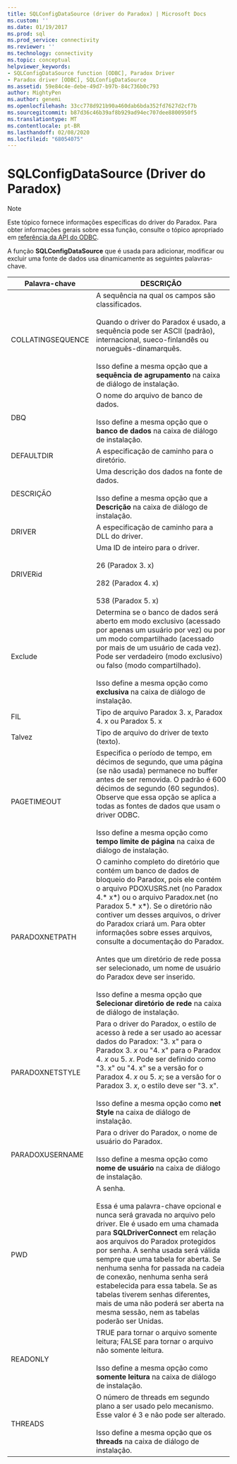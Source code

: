 ```yaml
---
title: SQLConfigDataSource (driver do Paradox) | Microsoft Docs
ms.custom: ''
ms.date: 01/19/2017
ms.prod: sql
ms.prod_service: connectivity
ms.reviewer: ''
ms.technology: connectivity
ms.topic: conceptual
helpviewer_keywords:
- SQLConfigDataSource function [ODBC], Paradox Driver
- Paradox driver [ODBC], SQLConfigDataSource
ms.assetid: 59e84c4e-debe-49d7-b97b-84c736b0c793
author: MightyPen
ms.author: genemi
ms.openlocfilehash: 33cc778d921b90a460dab6bda352fd7627d2cf7b
ms.sourcegitcommit: b87d36c46b39af8b929ad94ec707dee8800950f5
ms.translationtype: MT
ms.contentlocale: pt-BR
ms.lasthandoff: 02/08/2020
ms.locfileid: "68054075"
---
```

# <a name="sqlconfigdatasource-paradox-driver"></a>SQLConfigDataSource (Driver do Paradox)
> [!NOTE]  
>  Este tópico fornece informações específicas do driver do Paradox. Para obter informações gerais sobre essa função, consulte o tópico apropriado em [referência da API do ODBC](../../odbc/reference/syntax/odbc-api-reference.md).  
  
 A função **SQLConfigDataSource** que é usada para adicionar, modificar ou excluir uma fonte de dados usa dinamicamente as seguintes palavras-chave.  
  
|Palavra-chave|DESCRIÇÃO|  
|-------------|-----------------|  
|COLLATINGSEQUENCE|A sequência na qual os campos são classificados.<br /><br /> Quando o driver do Paradox é usado, a sequência pode ser ASCII (padrão), internacional, sueco-finlandês ou norueguês-dinamarquês.<br /><br /> Isso define a mesma opção que a **sequência de agrupamento** na caixa de diálogo de instalação.|  
|DBQ|O nome do arquivo de banco de dados.<br /><br /> Isso define a mesma opção que o **banco de dados** na caixa de diálogo de instalação.|  
|DEFAULTDIR|A especificação de caminho para o diretório.|  
|DESCRIÇÃO|Uma descrição dos dados na fonte de dados.<br /><br /> Isso define a mesma opção que a **Descrição** na caixa de diálogo de instalação.|  
|DRIVER|A especificação de caminho para a DLL do driver.|  
|DRIVERid|Uma ID de inteiro para o driver.<br /><br /> 26 (Paradox 3. x)<br /><br /> 282 (Paradox 4. x)<br /><br /> 538 (Paradox 5. x)|  
|Exclude|Determina se o banco de dados será aberto em modo exclusivo (acessado por apenas um usuário por vez) ou por um modo compartilhado (acessado por mais de um usuário de cada vez). Pode ser verdadeiro (modo exclusivo) ou falso (modo compartilhado).<br /><br /> Isso define a mesma opção como **exclusiva** na caixa de diálogo de instalação.|  
|FIL|Tipo de arquivo Paradox 3. x, Paradox 4. x ou Paradox 5. x|  
|Talvez|Tipo de arquivo do driver de texto (texto).|  
|PAGETIMEOUT|Especifica o período de tempo, em décimos de segundo, que uma página (se não usada) permanece no buffer antes de ser removida. O padrão é 600 décimos de segundo (60 segundos). Observe que essa opção se aplica a todas as fontes de dados que usam o driver ODBC.<br /><br /> Isso define a mesma opção como **tempo limite de página** na caixa de diálogo de instalação.|  
|PARADOXNETPATH|O caminho completo do diretório que contém um banco de dados de bloqueio do Paradox, pois ele contém o arquivo PDOXUSRS.net (no Paradox 4.* x*) ou o arquivo Paradox.net (no Paradox 5.* x*). Se o diretório não contiver um desses arquivos, o driver do Paradox criará um. Para obter informações sobre esses arquivos, consulte a documentação do Paradox.<br /><br /> Antes que um diretório de rede possa ser selecionado, um nome de usuário do Paradox deve ser inserido.<br /><br /> Isso define a mesma opção que **Selecionar diretório de rede** na caixa de diálogo de instalação.|  
|PARADOXNETSTYLE|Para o driver do Paradox, o estilo de acesso à rede a ser usado ao acessar dados do Paradox: "3. x" para o Paradox 3. *x* ou "4. x" para o Paradox 4. *x* ou 5. *x*. Pode ser definido como "3. x" ou "4. x" se a versão for o Paradox 4. *x* ou 5. *x*; se a versão for o Paradox 3. *x*, o estilo deve ser "3. x".<br /><br /> Isso define a mesma opção como **net Style** na caixa de diálogo de instalação.|  
|PARADOXUSERNAME|Para o driver do Paradox, o nome de usuário do Paradox.<br /><br /> Isso define a mesma opção como **nome de usuário** na caixa de diálogo de instalação.|  
|PWD|A senha.<br /><br /> Essa é uma palavra-chave opcional e nunca será gravada no arquivo pelo driver. Ele é usado em uma chamada para **SQLDriverConnect** em relação aos arquivos do Paradox protegidos por senha. A senha usada será válida sempre que uma tabela for aberta. Se nenhuma senha for passada na cadeia de conexão, nenhuma senha será estabelecida para essa tabela. Se as tabelas tiverem senhas diferentes, mais de uma não poderá ser aberta na mesma sessão, nem as tabelas poderão ser Unidas.|  
|READONLY|TRUE para tornar o arquivo somente leitura; FALSE para tornar o arquivo não somente leitura.<br /><br /> Isso define a mesma opção como **somente leitura** na caixa de diálogo de instalação.|  
|THREADS|O número de threads em segundo plano a ser usado pelo mecanismo. Esse valor é 3 e não pode ser alterado.<br /><br /> Isso define a mesma opção que os **threads** na caixa de diálogo de instalação.|
